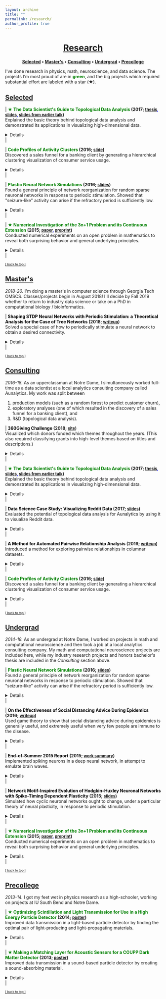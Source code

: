 ```yaml
---
layout: archive
title: ""
permalink: /research/
author_profile: true
--- 
```


# [<center>Research</center>](#top)

<center><b><font color="blue"><a href="http://www.jpskycak.com/research/#selected">Selected</a></font> • <font color="blue"><a href="http://www.jpskycak.com/research/#masters">Master's</a></font> • <font color="blue"><a href="http://www.jpskycak.com/research/#consulting">Consulting</a></font> • <font color="blue"><a href="http://www.jpskycak.com/research/#undergrad">Undergrad</a></font> • <font color="blue"><a href="http://www.jpskycak.com/research/#precollege">Precollege</a></font></b></center>

I've done research in physics, math, neuroscience, and data science. The projects I’m most proud of are in <b><font color="green">green</font></b>, and the big projects which required substantial effort are labeled with a star (★).

## [Selected](#selected)

| <b><font color="green">★ The Data Scientist's Guide to Topological Data Analysis</font> (2017; <font size="2" color="blue"><a target="_blank" href="https://jpskycak.github.io/files/skycak-nd-tdathesis.pdf">thesis</a>, <a target="_blank" href="https://jpskycak.github.io/files/skycak-nd-tdathesis_talk.pdf">slides</a>, <a target="_blank" href="https://jpskycak.github.io/files/skycak-aunalytics-tda.pdf">slides from earlier talk</a></font>)</b><br> Explained the basic theory behind topological data analysis and demonstrated its applications in visualizing high-dimensional data.<br> <details><br> <u>Advisors</u>: Mark Behrens (Notre Dame), Dave Cieslak (Aunalytics)<br><br> <u>Presented at</u>: Aunalytics, Glynn Honors Program at Notre Dame<br><br> <u>Summary:</u><br> Topological Data Analysis, abbreviated TDA, is a suite of data analytic methods inspired by the mathematical field of algebraic topology. TDA is attractive yet elusive for most data scientists, since its potential as a data exploration tool is often communicated through esoteric terminology unfamiliar to non-mathematicians. The purpose of this guide is to bridge the communication gap between academia and industry, so that non-mathematician data scientists may add current TDA methods to their analytic toolkits and anticipate new developments in the field of TDA.<br><br> The guide begins with an overview of Mapper, a TDA algorithm which has recently transitioned from academia to industry with commercial success. We explain the Mapper algorithm, demo open-source software, and present a handful of its commercial use-cases (some of which are original).<br><br> <center><img src="https://jpskycak.github.io/files/skycak-aunalytics-reddit_img01.png" style="border: none; width: 75%;" alt="image of mapper algorithm"></center><br> Then, we switch to persistent homology, a TDA method which has not yet broken through to industry but is supported by a growing body of academic work. We explain the intuition behind homotopy, approximation, homology, and persistence, and demo open-source persistent homology software.<br><br> <center><img src="https://jpskycak.github.io/files/skycak-nd-tdathesis_talk_img01.png" style="border: none; width: 33%;" alt="image of homology"></center><br> It is hoped that the data scientist reading this guide will be inspired to give Mapper a try in their future analytic work, and be on the lookout for future developments in persistent homology that push it from academia to industry.</details> |  

| <b><font color="green">Code Profiles of Activity Clusters</font> (2016; <font size="2" color="blue"><a target="_blank" href="https://jpskycak.github.io/files/skycak-aunalytics-salesfunnel.pdf">slide</a></font>)</b><br> Discovered a sales funnel for a banking client by generating a hierarchical clustering visualization of consumer service usage.<br> <details><br> <u>Advisor</u>: Dave Cieslak (Aunalytics)<br><br> <u>Presented at</u>: Client meeting -- anonymized<br><br> <u>Summary:</u><br> This is a visualization I made for a banking client who had data on its customers' account activities and service usages, and wanted to extract an actionable insight. First, I used the balances, transaction frequencies, and total cash flows of the accounts to cluster the accounts into 4 levels of health: high-activity accounts, medium-activity accounts, low-activity accounts, and accounts at risk of churn. Then, for each cluster, I created a heatmap to display the fraction of accounts that used each service. <br><br> <center><img src="https://jpskycak.github.io/files/skycak-aunalytics-salesfunnel_img01.png" style="border: none; width: 75%;" alt="image of heatmap hierarchy"></center><br> Laid side by side, the heatmaps revealed a hierarchy in transaction types: accounts at risk of closing tended to use only deposits/interest, low-activity accounts additionally used check/credit/debit, medium-activity accounts additionally used ATM/point-of-sale, and high-activity accounts additionally used fees and transfer credit/debit. This hierarchy could be interpreted as a sales funnel, telling which particular services could be pushed on a customer in attempt to nudge their account toward a level of activity.</details> |  

| <b><font color="green">Plastic Neural Network Simulations</font> (2016; <font size="2" color="blue"><a target="_blank" href="https://jpskycak.github.io/files/skycak-nd-stdp_simulations.pdf">slides</a></font>)</b><br> Found a general principle of network reorganization for random sparse neuronal networks in response to periodic stimulation. Showed that "seizure-like" activity can arise if the refractory period is sufficiently low.<br> <details><br> <u>Advisor</u>: Dervis Can Vural (Notre Dame)<br><br> <u>Presented at</u>: Many-Body Physics & Biology Group at Notre Dame's Interdisciplinary Center for Network Science and Applications (iCeNSA)<br><br> <u>Summary:</u><br> The goal of my project was to simulate and intuit how a neuronal network activates and reorganizes in response to periodic stimulation. My simulation consisted of a couple hundred neurons and displayed the activation patterns and weight changes that resulted from stimulating a subset of neurons with a periodic pulse. Under normal conditions, the network gradually reorganized itself so that only the neurons that were directly stimulated became active.<br><br> <center><img src="https://jpskycak.github.io/files/skycak-nd-stdp_simulations_img01.png" style="border: none; width: 66%;" alt="image of normal observations"></center><br> I also observed that when the refractory period was reduced to a fifth of its normal value, the network activity skyrocketed prior to reorganization, somewhat reminiscent of a seizure.<br><br> <center><img src="https://jpskycak.github.io/files/skycak-nd-stdp_simulations_img02.png" style="border: none; width: 66%;" alt="image of seizure-like observations"></center></details> |  

| <b><font color="green">★ Numerical Investigation of the 3n+1 Problem and its Continuous Extension</font> (2015; <font size="2" color="blue"><a target="_blank" href="https://jpskycak.github.io/files/skycak-nd-scientia.pdf">paper</a>, <a target="_blank" href="https://jpskycak.github.io/files/skycak-nd-scientia_preprint.pdf">preprint</a></font>)</b><br> Conducted numerical experiments on an open problem in mathematics to reveal both surprising behavior and general underlying principles.<br> <details><br> <u>Advisor</u>: Jeff Diller (Notre Dame)<br><br> <u>Appeared in</u>: Scientia Journal of Undergraduate Research 2015<br><br> <u>Summary:</u><br> Start with any positive whole number. If it is even, divide by 2; if it is odd, multiply by 3 and add 1. Do it again, and again, and so on -- for example: 3,10,5,16,8,4,2,1. The 3n+1 problem is to prove that no matter what number you start with, you will eventually reach 1. At surface-level it seems like there should be a simple solution, but it has remained unsolved for over 70 years and is thought by some mathematicians to require the use of mathematics far beyond that of our present knowledge.<br><br> In this project, I extended the 3n+1 problem to the set of real numbers using a continuous sinusoidal function which maps every even number to half of itself, and every odd number to one more than three times itself.<br><br> <center><img src="https://jpskycak.github.io/files/skycak-nd-scientia_preprint_img01.png" style="border: none; width: 33%;" alt="image of function"></center><br> Repeated application of this function appeared to eventually map every real number to the interval [1,2] -- however, and quite interestingly, iteration sequences often differed wildly for input numbers seemingly very close together.<br><br> <center><img src="https://jpskycak.github.io/files/skycak-nd-scientia_preprint_img02.png" style="border: none; width: 33%;" alt="image of sequences"></center><br> I also generalized the 3n+1 problem to the an+b problem and found that the decreasing end-behavior tends to break just above a=3, which is surprising because if the numbers in an iteration sequence have equal chance of being even or odd, then the cutoff should not be until a=4. However, by comparing the increasing vs decreasing area in the continuous version of the an+b problem, I was able to justify the a=3 cutoff.</details> |  

<font size="1" color="blue"><a href="http://www.jpskycak.com/research/#top">[ back to top ]</a></font>

## [Master's](#masters)

<i>2018-20.</i> I'm doing a master's in computer science through Georgia Tech OMSCS. Classes/projects begin in August 2018! I'll decide by Fall 2019 whether to return to industry data science or take on a PhD in computational biology / bioinformatics.  

| <b><font color="black">Shaping STDP Neural Networks with Periodic Stimulation: a Theoretical Analysis for the Case of Tree Networks</font> (2018; <font size="2" color="blue"><a target="_blank" href="https://jpskycak.github.io/files/jpskycak-shaping_stdp_neural_networks_with_periodic_stimulation.pdf">writeup</a></font>)</b><br> Solved a special case of how to periodically stimulate a neural network to obtain a desired connectivity.<br> <details><br> <u>Summary:</u><br> The goal of this project was to create a simple neural network model with a biologically realistic learning rule, whose changes in connectivity could be derived analytically. After creating the model, I derived rules for how periodic stimulation of a single neuron would change the connectivity of the network, in the case of a tree network.<br><br> <center><img src="https://jpskycak.github.io/files/jpskycak-shaping_stdp_neural_networks_with_periodic_stimulation_img01.png" style="border: none; width: 66%;" alt="image of proposition"></center><br> Then, I used those rules to come up wth two-neuron stimulation patterns to solidify or break connections in the tree as desired.</details> |  

<font size="1" color="blue"><a href="http://www.jpskycak.com/research/#top">[ back to top ]</a></font>

## [Consulting](#consulting)

<i>2016-18.</i> As an upperclassman at Notre Dame, I simultaneously worked full-time as a data scientist at a local analytics consulting company called Aunalytics. My work was split between
1. production models (such as a random forest to predict customer churn),
2. exploratory analyses (one of which resulted in the discovery of a sales funnel for a banking client), and
3. R&D (topological data analysis).  

| <b><font color="black">360Giving Challenge</font> (2018; <font size="2" color="blue"><a target="_blank" href="https://jpskycak.github.io/360Giving-Challenge">site</a></font>)</b><br> Visualized which donors funded which themes throughout the years. (This also required classifying grants into high-level themes based on titles and descriptions.)<br> <details><br> <u>Summary:</u><br> This is a visualization of which donors funded which themes throughout the years. The given dataset consisted of grant records and included donors/recipients, dates/amounts, and titles/descriptions. First, I tagged grants into themes according to keywords in the title and description. Then, for each theme in each year, I computed each donor's average grant amount, total giving, and total giving in that theme as a percent of the donor's total giving in all themes. I visualized the results in an animated dot plot for each theme.<br><br> <center><img src="https://jpskycak.github.io/files/skycak-360giving_challenge-img01.png" style="border: none; width: 75%;" alt="image of dot plot"></center></details> |  

| <b><font color="green">★ The Data Scientist's Guide to Topological Data Analysis</font> (2017; <font size="2" color="blue"><a target="_blank" href="https://jpskycak.github.io/files/skycak-nd-tdathesis.pdf">thesis</a>, <a target="_blank" href="https://jpskycak.github.io/files/skycak-nd-tdathesis_talk.pdf">slides</a>, <a target="_blank" href="https://jpskycak.github.io/files/skycak-aunalytics-tda.pdf">slides from earlier talk</a></font>)</b><br> Explained the basic theory behind topological data analysis and demonstrated its applications in visualizing high-dimensional data.<br> <details><br> <u>Advisors</u>: Mark Behrens (Notre Dame), Dave Cieslak (Aunalytics)<br><br> <u>Presented at</u>: Aunalytics, Glynn Honors Program at Notre Dame<br><br> <u>Summary:</u><br> Topological Data Analysis, abbreviated TDA, is a suite of data analytic methods inspired by the mathematical field of algebraic topology. TDA is attractive yet elusive for most data scientists, since its potential as a data exploration tool is often communicated through esoteric terminology unfamiliar to non-mathematicians. The purpose of this guide is to bridge the communication gap between academia and industry, so that non-mathematician data scientists may add current TDA methods to their analytic toolkits and anticipate new developments in the field of TDA.<br><br> The guide begins with an overview of Mapper, a TDA algorithm which has recently transitioned from academia to industry with commercial success. We explain the Mapper algorithm, demo open-source software, and present a handful of its commercial use-cases (some of which are original).<br><br> <center><img src="https://jpskycak.github.io/files/skycak-aunalytics-reddit_img01.png" style="border: none; width: 75%;" alt="image of mapper algorithm"></center><br> Then, we switch to persistent homology, a TDA method which has not yet broken through to industry but is supported by a growing body of academic work. We explain the intuition behind homotopy, approximation, homology, and persistence, and demo open-source persistent homology software.<br><br> <center><img src="https://jpskycak.github.io/files/skycak-nd-tdathesis_talk_img01.png" style="border: none; width: 33%;" alt="image of homology"></center><br> It is hoped that the data scientist reading this guide will be inspired to give Mapper a try in their future analytic work, and be on the lookout for future developments in persistent homology that push it from academia to industry.</details> |  

| <b><font color="black">Data Science Case Study: Visualizing Reddit Data</font> (2017; <font size="2" color="blue"><a target="_blank" href="https://jpskycak.github.io/files/skycak-aunalytics-reddit.pdf">slides</a></font>)</b><br> Evaluated the potential of topological data analysis for Aunalytics by using it to visualize Reddit data.<br> <details><br> <u>Advisor</u>: Dave Cieslak (Aunalytics)<br><br> <u>Presented at</u>: Aunalytics<br><br> <u>Summary:</u><br> The goal of this project was to evaluate the potential of topological data analysis for Aunalytics by demoing it on a toy project, visualizing population segments on Reddit. Applying the Mapper algorithm to a similarity matrix for the 10,000 most popular subreddits yielded an interesting network visualization:<br><br> <center><img src="https://jpskycak.github.io/files/skycak-aunalytics-reddit_img02.png" style="border: none; width: 33%;" alt="image of network"></center><br> Perhaps even more interestingly, applying a continuous transformation to the similarity matrix significantly changed the output visualization -- when in theory, continuous transformations should not have any topological effects. To reconcile this finding, I constructed an example demonstrating how said theory can break when there are only finitely many data points.<br><br> <center><img src="https://jpskycak.github.io/files/skycak-aunalytics-reddit_img03.png" style="border: none; width: 66%;" alt="image of example"></center></details> |  

| <b><font color="black">A Method for Automated Pairwise Relationship Analysis</font> (2016; <font size="2" color="blue"><a target="_blank" href="https://jpskycak.github.io/files/skycak-aunalytics-pairwise_relationship_analysis.pdf">writeup</a></font>)</b><br> Introduced a method for exploring pairwise relationships in columnar datasets.<br> <details><br> <u>Advisor</u>: Dave Cieslak (Aunalytics)<br><br> <u>Presented at</u>: Aunalytics<br><br> <u>Summary:</u><br> The goal of this project was to take a step towards automating the process of hypothesis generation in exploratory data analysis, by introducing a method for exploring pairwise relationships in columnar datasets. The method was based on a quantity I called the "discrepancy fraction," which is given by<br><br> <center><img src="https://jpskycak.github.io/files/skycak-aunalytics-pairwise_relationship_analysis_img01.png" style="border: none; width: 10%;" alt="discrepancy fraction formula"></center><br> and which appears in many standard statistical quantities such as chi-squared and mutual information. I also built a Shiny app prototype of a tool that would use the discrepancy fraction to help analysts sort through all the relationships between features in a dataset. <br><br> <center><img src="https://jpskycak.github.io/files/skycak-aunalytics-pairwise_relationship_analysis_img02.png" style="border: none; width: 75%;" alt="app input"></center><br> <center><img src="https://jpskycak.github.io/files/skycak-aunalytics-pairwise_relationship_analysis_img03.png" style="border: none; width: 90%;" alt="app display"></center></details> |  

| <b><font color="green">Code Profiles of Activity Clusters</font> (2016; <font size="2" color="blue"><a target="_blank" href="https://jpskycak.github.io/files/skycak-aunalytics-salesfunnel.pdf">slide</a></font>)</b><br> Discovered a sales funnel for a banking client by generating a hierarchical clustering visualization of consumer service usage.<br> <details><br> <u>Advisor</u>: Dave Cieslak (Aunalytics)<br><br> <u>Presented at</u>: Client meeting -- anonymized<br><br> <u>Summary:</u><br> This is a visualization I made for a banking client who had data on its customers' account activities and service usages, and wanted to extract an actionable insight. First, I used the balances, transaction frequencies, and total cash flows of the accounts to cluster the accounts into 4 levels of health: high-activity accounts, medium-activity accounts, low-activity accounts, and accounts at risk of churn. Then, for each cluster, I created a heatmap to display the fraction of accounts that used each service.<br><br> <center><img src="https://jpskycak.github.io/files/skycak-aunalytics-salesfunnel_img01.png" style="border: none; width: 75%;" alt="image of heatmap hierarchy"></center><br> Laid side by side, the heatmaps revealed a hierarchy in transaction types: accounts at risk of closing tended to use only deposits/interest, low-activity accounts additionally used check/credit/debit, medium-activity accounts additionally used ATM/point-of-sale, and high-activity accounts additionally used fees and transfer credit/debit. This hierarchy could be interpreted as a sales funnel, telling which particular services could be pushed on a customer in attempt to nudge their account toward a level of activity.</details> |  

<font size="1" color="blue"><a href="http://www.jpskycak.com/research/#top">[ back to top ]</a></font>

## [Undergrad](#undergrad)

<i>2014-18.</i> As an undergrad at Notre Dame, I worked on projects in math and computational neuroscience and then took a job at a local analytics consulting company. My math and computational neuroscience projects are included here, while my industry research projects and honors bachelor's thesis are included in the <i>Consulting</i> section above.  

| <b><font color="green">Plastic Neural Network Simulations</font> (2016; <font size="2" color="blue"><a target="_blank" href="https://jpskycak.github.io/files/skycak-nd-stdp_simulations.pdf">slides</a></font>)</b><br> Found a general principle of network reorganization for random sparse neuronal networks in response to periodic stimulation. Showed that "seizure-like" activity can arise if the refractory period is sufficiently low.<br> <details><br> <u>Advisor</u>: Dervis Can Vural (Notre Dame)<br><br> <u>Presented at</u>: Many-Body Physics & Biology Group at Notre Dame's Interdisciplinary Center for Network Science and Applications (iCeNSA)<br><br> <u>Summary:</u><br> The goal of my project was to simulate and intuit how a neuronal network activates and reorganizes in response to periodic stimulation. My simulation consisted of a couple hundred neurons and displayed the activation patterns and weight changes that resulted from stimulating a subset of neurons with a periodic pulse. Under normal conditions, the network gradually reorganized itself so that only the neurons that were directly stimulated became active.<br><br> <center><img src="https://jpskycak.github.io/files/skycak-nd-stdp_simulations_img01.png" style="border: none; width: 66%;" alt="image of normal observations"></center><br> I also observed that when the refractory period was reduced to a fifth of its normal value, the network activity skyrocketed prior to reorganization, somewhat reminiscent of a seizure.<br><br> <center><img src="https://jpskycak.github.io/files/skycak-nd-stdp_simulations_img02.png" style="border: none; width: 66%;" alt="image of seizure-like observations"></center></details> |  

| <b><font color="black">On the Effectiveness of Social Distancing Advice During Epidemics</font> (2016; <font size="2" color="blue"><a target="_blank" href="https://jpskycak.github.io/files/skycak-nd-gametheory.pdf">writeup</a></font>)</b><br> Used game theory to show that social distancing advice during epidemics is generally useful, and extremely useful when very few people are immune to the disease.<br> <details><br> <u>Advisor</u>: Vijay Gupta (Notre Dame)<br><br> <u>Presented at</u>: EE 67045 (Static and Dynamic Game Theory)<br><br> <u>Summary:</u><br> The goal of this project was to use game theory to evaluate the effectiveness of social distancing advice during epidemics, in which people avoid exposure to disease by avoiding physical proximity with others. Agents choose a number of social connections to keep, and have a payoff function that depends on two competing factors: the number of connections and the probability of remaining healthy. Health officials advise agents to keep a particular number of connections that would maximize everyone's expected payoff if everyone kept that number of connections. In the absence of advice, it is assumed that agents maximize their expected payoff in the worst case, when every neighbor who is not immune becomes infected.<br><br> <center><img src="https://jpskycak.github.io/files/skycak-nd-gametheory_img01.png" style="border: none; width: 33%;" alt="image of game setup"></center><br> I found that following social distancing advice always allowed agents to keep several connections while maintaining a payoff, wherease in the absence of social distancing advice, agents would nearly or fully isolate themselves and even then could expect a payoff only a fraction the size of that under social distancing advice.</details> |  

| <b><font color="black">End-of-Summer 2015 Report</font> (2015; <font size="2" color="blue"><a target="_blank" href="https://jpskycak.github.io/files/skycak-lanl.pdf">work summary</a></font>)</b><br> Implemented spiking neurons in a deep neural network, in attempt to emulate brain waves.<br> <details><br> <u>Advisor</u>: Garrett Kenyon (Los Alamos National Lab)<br><br> <u>Summary:</u><br> The goal of my summer project was to implement spiking neurons and observe "brain oscillations" in an open-source deep learning framework called Petavision. To implement spiking neurons, I had neurons inhibit themselves, so that they would reset whenever they became active.<br><br> <center><img src="https://jpskycak.github.io/files/skycak-lanl_img01.png" style="border: none; width: 33%;" alt="image of spiking neuron"></center><br> However, I did not observe any oscillations in spike rates, and the network performed poorly on image reconstruction tasks, likely because the training algorithm was tailored to non-spiking neurons. It was beyond the scope and duration of the project to create a new training algorithm tailored to spiking neurons.</details> |  

| <b><font color="black">Network Motif-Inspired Evolution of Hodgkin-Huxley Neuronal Networks with Spike-Timing Dependent Plasticity</font> (2015; <font size="2" color="blue"><a target="_blank" href="https://jpskycak.github.io/files/skycak-nd-stdp_cosjam.pdf">slides</a></font>)</b><br> Simulated how cyclic neuronal networks ought to change, under a particular theory of neural plasticity, in response to periodic stimulation.<br> <details><br> <u>Advisor</u>: Dervis Can Vural (Notre Dame)<br><br> <u>Presented at</u>: Notre Dame College of Science Jamboree (COSJAM) 2015<br><br> <u>Summary:</u><br> The goal of this project was to understand how cycles of neurons ought to change connectivity in response to periodic stimulation, under an experimentally observed plasticity rule. I derived theoretical expectations for the case of "sequential spiking," in which exactly one pulse is traveling around the cycle at a given time, and ran simulations with biologically realistic neuron models to verify the results.<br><br> <center><img src="https://jpskycak.github.io/files/skycak-nd-stdp_cosjam_img01.png" style="border: none; width: 66%;" alt="image of simulation verification"></center></details> |  

| <b><font color="green">★ Numerical Investigation of the 3n+1 Problem and its Continuous Extension</font> (2015; <font size="2" color="blue"><a target="_blank" href="https://jpskycak.github.io/files/skycak-nd-scientia.pdf">paper</a>, <a target="_blank" href="https://jpskycak.github.io/files/skycak-nd-scientia_preprint.pdf">preprint</a></font>)</b><br> Conducted numerical experiments on an open problem in mathematics to reveal both surprising behavior and general underlying principles.<br> <details><br> <u>Advisor</u>: Jeff Diller (Notre Dame)<br><br> <u>Appeared in</u>: Scientia Journal of Undergraduate Research 2015<br><br> <u>Summary:</u><br> Start with any positive whole number. If it is even, divide by 2; if it is odd, multiply by 3 and add 1. Do it again, and again, and so on -- for example: 3,10,5,16,8,4,2,1. The 3n+1 problem is to prove that no matter what number you start with, you will eventually reach 1. At surface-level it seems like there should be a simple solution, but it has remained unsolved for over 70 years and is thought by some mathematicians to require the use of mathematics far beyond that of our present knowledge.<br><br> In this project, I extended the 3n+1 problem to the set of real numbers using a continuous sinusoidal function which maps every even number to half of itself, and every odd number to one more than three times itself.<br><br> <center><img src="https://jpskycak.github.io/files/skycak-nd-scientia_preprint_img01.png" style="border: none; width: 33%;" alt="image of function"></center><br> Repeated application of this function appeared to eventually map every real number to the interval [1,2] -- however, and quite interestingly, iteration sequences often differed wildly for input numbers seemingly very close together.<br><br> <center><img src="https://jpskycak.github.io/files/skycak-nd-scientia_preprint_img02.png" style="border: none; width: 33%;" alt="image of sequences"></center><br> I also generalized the 3n+1 problem to the an+b problem and found that the decreasing end-behavior tends to break just above a=3, which is surprising because if the numbers in an iteration sequence have equal chance of being even or odd, then the cutoff should not be until a=4. However, by comparing the increasing vs decreasing area in the continuous version of the an+b problem, I was able to justify the a=3 cutoff.</details> |  

<font size="1" color="blue"><a href="http://www.jpskycak.com/research/#top">[ back to top ]</a></font>

## [Precollege](#precollege)

<i>2013-14.</i> I got my feet wet in physics research as a high-schooler, working on projects at IU South Bend and Notre Dame.  

| <b><font color="green">★ Optimizing Scintillation and Light Transmission for Use in a High Energy Particle Detector</font> (2014; <font size="2" color="blue"><a target="_blank" href="https://jpskycak.github.io/files/skycak-nd-particledetector.pdf">poster</a></font>)</b><br> Improved data transmission in a light-based particle detector by finding the optimal pair of light-producing and light-propagating materials.<br> <details><br> <u>Advisors</u>: Dan Karmgard, Mark Vigneault (Notre Dame)<br><br> <u>Collaborator</u>: Andrew Henderson (assisted in data collection)<br><br> <u>Presented at</u>: Indiana Junior Science and Humanities Symposium 2014, Northern Indiana Regional Science/Engineering Fair 2014<br><br> <u>Summary:</u><br> The Compact Muon Solenoid (CMS) detector is a general-purpose particle detector located on the Large Hadron Collider at CERN. It gathers particle collision data in the form of light: particle sprays pass through scintillating tiles lining the interior of the detector, causing the tiles to emit light, which is then wavelength-shifted and sent to the data processing center via fiber optic cables.<br><br> <center><img src="https://jpskycak.github.io/files/skycak-nd-particledetector_img01.png" style="border: none; width: 66%;" alt="image of detector"></center><br> The goal of my project was to find the optimal pair of scintillating and wavelength-shifting plastics, to be replaced during the detector upgrade. Using a small radioactive source in a light-tight box, I collected a light output intensity histogram for each pair of scintillating and wavelength-shifting plastics, and found a pair which outperformed the pair previously used in the detector.<br><br> <center><img src="https://jpskycak.github.io/files/skycak-nd-particledetector_img02.png" style="border: none; width: 66%;" alt="image of radioactive source"></center><br> I also found an optimal pairing for long optical fiber arrangements, where minimizing light attenuation becomes more important than maximizing light generation.</details> |  

| <b><font color="green">★ Making a Matching Layer for Acoustic Sensors for a COUPP Dark Matter Detector</font> (2013; <font size="2" color="blue"><a target="_blank" href="https://jpskycak.github.io/files/skycak-iusb-particledetector.pdf">poster</a></font>)</b><br> Improved data transmission in a sound-based particle detector by creating a sound-absorbing material.<br> <details><br> <u>Advisor</u>: Ilan Levine (IU South Bend)<br><br> <u>Presented at</u>: Indiana Junior Science and Humanities Symposium 2013, Northern Indiana Regional Science/Engineering Fair 2013, Hoosier Science/Engineering Fair 2013, Intel International Science/Engineering Fair 2013, Indiana Academy of Science Talent Search 2013<br><br> <u>Summary:</u><br> The COUPP experiment at Fermilab attempts to detect dark matter by analyzing the sound of collisions in a superheated liquid. When a particle whizzing through the air collides with a particle of the liquid, the energy from the collision creates a bubble in the liquid, and the superheated temperature of the liquid allows the bubble to greatly expand. The formation and expansion of the bubble sends sound waves throughout the liquid, which are picked up by sound sensors attached to the container in which the liquid resides. Each particle has its own “bubble sound” fingerprint, and the sound data can be used to identify the type of particle involved in the collision.<br><br> <center><img src="https://jpskycak.github.io/files/skycak-iusb-particledetector_img01.png" style="border: none; width: 50%;" alt="image of detector"></center><br> The goal of my project was to create an intermediate material to put between the container and the sensors, that would increase sound transmission by better matching the "acoustic impedances" of the container and sensor and thus reducing the amount of reflected sound. I engineered a material with the correct acoustic impedance by mixing together varying amounts of tungsten powder and epoxy, and it unexpectedly damped the sound signal rather than amplifying it, possibly due to density fluctuations within the mixture.<br><br> <center><img src="https://jpskycak.github.io/files/skycak-iusb-particledetector_img02.png" style="border: none; width: 50%;" alt="image of signal"></center><br> However, the sound-damping material still found use as a backing layer on the sensors, where it improved sound transmission by reducing excess vibrations and ringing within the sensors.</details> |  

<font size="1" color="blue"><a href="http://www.jpskycak.com/research/#top">[ back to top ]</a></font>

